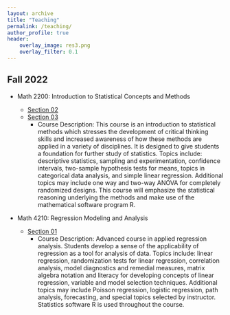 ```yaml
---
layout: archive
title: "Teaching"
permalink: /teaching/
author_profile: true
header:
    overlay_image: res3.png 
    overlay_filter: 0.1
---
```





## Fall 2022

* Math 2200:  Introduction to Statistical Concepts and Methods
    + [Section 02](https://www.csub.edu/~emontoya2/2200-02)
    + [Section 03](https://www.csub.edu/~emontoya2/2200-03)
        + Course Description: This course is an introduction to statistical methods which stresses the development of critical thinking skills and increased awareness of how these methods are applied in a variety of disciplines. It is designed to give students a foundation for further study of statistics. Topics include: descriptive statistics, sampling and experimentation, confidence intervals, two-sample hypothesis tests for means, topics in categorical data analysis, and simple linear regression. Additional topics may include one way and two-way ANOVA for completely randomized designs. This course will emphasize the statistical reasoning underlying the methods and make use of the mathematical software program R.  
    
* Math 4210: Regression Modeling and Analysis
    + [Section 01](https://www.csub.edu/~emontoya2/4210)
        + Course Description: Advanced course in applied regression analysis. Students develop a sense of the applicability of regression as a tool for analysis of data. Topics include: linear regression, randomization tests for linear regression, correlation analysis, model diagnostics and remedial measures, matrix algebra notation and literacy for developing concepts of linear regression, variable and model selection techniques. Additional topics may include Poisson regression, logistic regression, path analysis, forecasting, and special topics selected by instructor. Statistics software R is used throughout the course. 